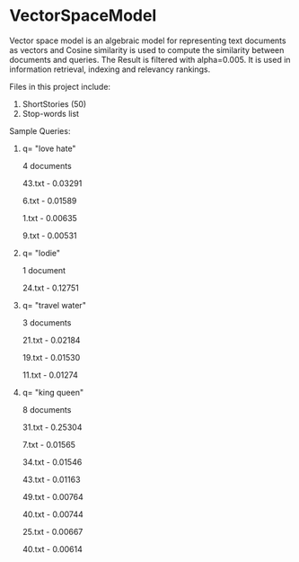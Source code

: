 # VectorSpaceModel

Vector space model is an algebraic model for representing text documents as vectors and Cosine similarity is used to compute the
similarity between documents and queries. The Result is filtered with alpha=0.005. It is used in information retrieval, indexing and relevancy rankings. 

Files in this project include:
1. ShortStories (50)
2. Stop-words list


Sample Queries:

1. q= "love hate"
 
   4 documents 

   43.txt - 0.03291
   
   6.txt  - 0.01589
   
   1.txt  - 0.00635
   
   9.txt  - 0.00531 

2. q= "lodie"
   
   1 document 

   24.txt - 0.12751

3. q= "travel water"
   
   3 documents 
 
   21.txt - 0.02184 
   
   19.txt - 0.01530
   
   11.txt - 0.01274

4. q= "king queen"
   
   8 documents 

   31.txt - 0.25304
   
   7.txt  - 0.01565
   
   34.txt - 0.01546
   
   43.txt - 0.01163
   
   49.txt - 0.00764
   
   40.txt - 0.00744
   
   25.txt - 0.00667 
   
   40.txt - 0.00614
